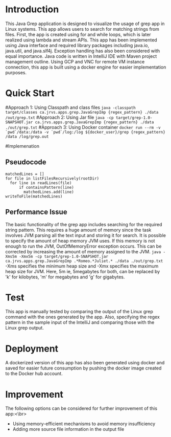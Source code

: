 # Introduction
This Java Grep application is designed to visualize the usage of grep app in Linux systems. This app allows users to search for matching strings from files. First, the app is created using for and while loops, which is later realized using lambda and stream APIs.
This app has been implemented using Java interface and required library packages including java.io, java.util, and java.slf4j.
Exception handling has also been considered with equal importance. Java code is written in IntelliJ IDE with Maven project management outline.
Using GCP and VNC for remote VM instance connection, this app is built using a docker engine for easier implementation purposes.

# Quick Start
#Approach 1: Using Classpath and class files
```java -classpath target/classes ca.jrvs.apps.grep.JavaGrepImp {regex_pattern} ./data /out/grep.txt```
#Approach 2: Using Jar file
```java -cp target/grep-1.0-SNAPSHOT.jar ca.jrvs.apps.grep.JavaGrepImp {regex_pattern} ./data ./out/grep.txt```
#Approach 3: Using Docker container
```docker run --rm -v `pwd`/data:/data -v `pwd`/log:/log ${docker_user}/grep {regex_pattern} /data /log/grep.out```

#Implemenation
## Pseudocode
```
matchedLines = []
for file in listFilesRecursively(rootDir)
  for line in readLines(file)
      if containsPattern(line)
        matchedLines.add(line)
writeToFile(matchedLines)
```

## Performance Issue
The basic functionality of the grep app includes searching for the required string pattern. This requires a huge amount of
memory since the task involves JVM parsing all the text input and storing it for search.
It is possible to specify the amount of heap memory JVM uses. If this memory is not enough to run the JVM,
OutOfMemoryError exception occurs.
This can be corrected by increasing the amount of memory assigned to the JVM.
```java -Xms5m -Xmx5m -cp target/grep-1.0-SNAPSHOT.jar ca.jrvs.apps.grep.JavaGrepImp .*Romeo.*Juliet.* ./data ./out/grep.txt```
-Xms specifies the minimum heap size and -Xmx specifies the maximum heap size for JVM.
Here, 5m ie, 5megabytes for both, can be replaced by 'k' for kilobytes, 'm' for megabytes and 'g' for gigabytes.

# Test
This app is manually tested by comparing the output of the Linux grep command with the ones generated by the app.
Also, specifying the regex pattern in the sample input of the IntelliJ and comparing those with the Linux grep output.
# Deployment
A dockerized version of this app has also been generated using docker and saved for easier future consumption by pushing the docker image created to the Docker hub account.
# Improvement
The following options can be considered for further improvement of this app:<\br>
* Using memory-efficient mechanisms to avoid memory insufficiency
* Adding more source file information in the output file